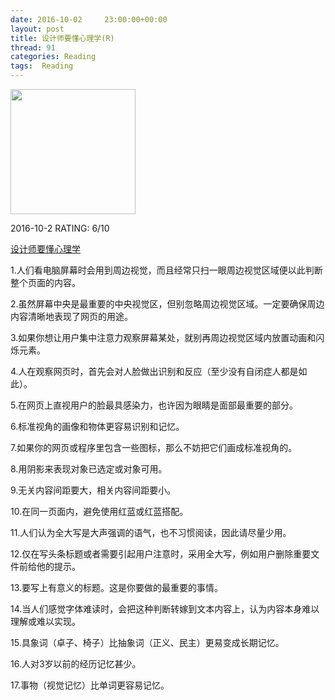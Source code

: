 ```yaml
---
date: 2016-10-02	 23:00:00+00:00
layout: post
title: 设计师要懂心理学(R)
thread: 91
categories: Reading
tags:  Reading
---
```


<img src="https://images-cn-8.ssl-images-amazon.com/images/I/516mOusVSdL.jpg" width="200" />

2016-10-2 RATING: 6/10

[设计师要懂心理学](https://www.amazon.cn/%E5%9B%BE%E7%81%B5%E4%BA%A4%E4%BA%92%E8%AE%BE%E8%AE%A1%E4%B8%9B%E4%B9%A6-%E8%AE%BE%E8%AE%A1%E5%B8%88%E8%A6%81%E6%87%82%E5%BF%83%E7%90%86%E5%AD%A6-%E9%AD%8F%E5%9B%A0%E7%94%B3%E5%85%8B/dp/B00COG458G/ref=sr_1_1?ie=UTF8&qid=1475373736&sr=8-1&keywords=%E8%AE%BE%E8%AE%A1%E5%B8%88%E8%A6%81%E6%87%82%E5%BF%83%E7%90%86%E5%AD%A6)

1.人们看电脑屏幕时会用到周边视觉，而且经常只扫一眼周边视觉区域便以此判断整个页面的内容。

2.虽然屏幕中央是最重要的中央视觉区，但别忽略周边视觉区域。一定要确保周边内容清晰地表现了网页的用途。

3.如果你想让用户集中注意力观察屏幕某处，就别再周边视觉区域内放置动画和闪烁元素。

4.人在观察网页时，首先会对人脸做出识别和反应（至少没有自闭症人都是如此）。

5.在网页上直视用户的脸最具感染力，也许因为眼睛是面部最重要的部分。

6.标准视角的画像和物体更容易识别和记忆。

7.如果你的网页或程序里包含一些图标，那么不妨把它们画成标准视角的。

8.用阴影来表现对象已选定或对象可用。

9.无关内容间距要大，相关内容间距要小。

10.在同一页面内，避免使用红蓝或红蓝搭配。

11.人们认为全大写是大声强调的语气，也不习惯阅读，因此请尽量少用。

12.仅在写头条标题或者需要引起用户注意时，采用全大写，例如用户删除重要文件前给他的提示。

13.要写上有意义的标题。这是你要做的最重要的事情。

14.当人们感觉字体难读时，会把这种判断转嫁到文本内容上，认为内容本身难以理解或难以实现。

15.具象词（卓子、椅子）比抽象词（正义、民主）更易变成长期记忆。

16.人对3岁以前的经历记忆甚少。

17.事物（视觉记忆）比单词更容易记忆。
